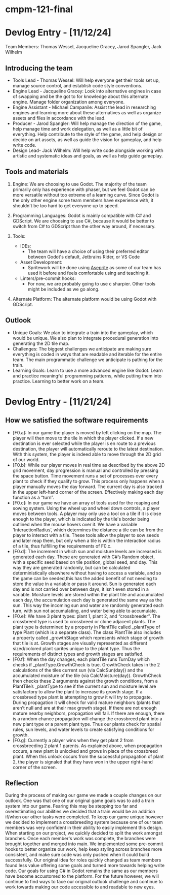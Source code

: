 # cmpm-121-final
# Devlog Entry - [11/12/24]
Team Members: Thomas Wessel, Jacqueline Gracey, Jarod Spangler, Jack Wilhelm


## Introducing the team
* Tools Lead - Thomas Wessel: Will help everyone get their tools set up, manage source control, and establish code style conventions.
* Engine Lead - Jacqueline Gracey: Look into alternative engines in case of swapping and be the got to for knowledge about this alternate engine. Manage folder organization among everyone.
* Engine Assistant - Michael Campanile: Assist the lead in researching engines and learning more about these alternatives as well as organize assets and files in accordance with the lead.
* Producer - Jarod Spangler: Will help manage the direction of the game, help manage time and work delegation, as well as a little bit of everything. Help contribute to the style of the game, and help design or decide on art assets, as well as guide the vision for gameplay, and help write code.
* Design Lead- Jack Wilhelm: Will help write code alongside working with artistic and systematic ideas and goals, as well as help guide gameplay.

## Tools and materials
1. Engine: We are choosing to use Godot. The majority of the team primarily only has experience with phaser, but we feel Godot can be more versatile without too extreme of a learning curve. Since Godot is the only other engine some team members have experience with, it shouldn't be too hard to get everyone up to speed.
2. Programming Languages: Godot is mainly compatible with C# and GDScript. We are choosing to use C#, because it would be better to switch from C# to GDScript than the other way around, if necessary.
3. Tools: 
	 - IDEs:
		 - The team will have a choice of using their preferred editor between Godot's default, Jetbrains Rider, or VS Code
	 - Asset Development:
		 - Spritework will be done using [Aseprite](https://www.aseprite.org/) as some of our team has used it before and feels comfortable using and teaching it.
	 - Linters/pre-commit hooks:
		 - For now, we are probably going to use c sharpier. Other tools might be included as we go along.

4. Alternate Platform: The alternate platform would be using Godot with GDScript.
## Outlook
* Unique Goals: We plan to integrate a train into the gameplay, which would be unique. We also plan to integrate procedural generation into generating the 2D tile map.
* Challenges: The biggest challenges we anticipate are making sure everything is coded in ways that are readable and iterable for the entire team. The main programmatic challenge we anticipate is pathing for the train. 
* Learning Goals: Learn to use a more advanced engine like Godot. Learn and practice meaningful programming patterns, while putting them into practice. Learning to better work on a team.

# Devlog Entry - [11/21/24]

## How we satisfied the software requirements
* [F0.a]: In our game the player is moved by left clicking on the map. The player will then move to the tile in which the player clicked. If a new destination is ever selected while the player is en route to a previous destination, the player will automatically reroute to the latest destination. With this system, the player is indeed able to move through the 2D grid of our world.
* [F0.b]: While our player moves in real time as described by the above 2D grid movement, day progression is manual and controlled by pressing the space button. Time movement runs a set of processes over every plant to check if they qualify to grow. This process only happens when a player manually moves the day forward. The current day is also tracked in the upper left-hand corner of the screen. Effectively making each day function as a “turn”.
* [F0.c]: In our game we have an array of tools used for the reaping and sowing system. Using the wheel up and wheel down controls, a player moves between tools. A player may only use a tool on a tile if it is close enough to the player, which is indicated by the tile's border being outlined when the mouse hovers over it. We have a variable ‘InteractionRadius’, which determines the distance a tile can be from the player to interact with a tile. These tools allow the player to sow seeds and later reap them, but only when a tile is within the interaction radius of a tile, thus fulfilling the requirements of F0.c.
* [F0.d]: The increment in which sun and moisture levels are increased is generated each day. These are generated with C#’s Random object, with a specific seed based on tile position, global seed, and day. This way they are generated randomly, but can be calculated deterministically elsewhere without having to access a variable, and so the game can be seeded,this has the added benefit of not needing to store the value in a variable or pass it around. Sun is generated each day and is not carried over between days, it isn’t even stored in a variable. Moisture levels are stored within the plant tile and accumulated each day, the accumulation each day is generated the same way as the sun. This way the incoming sun and water are randomly generated each turn, with sun not accumulating, and water being able to accumulate.
* [F0.e]: We have 3 plant types: plant 1, plant 2, and “crossbreeder”. The crossbreed type is used to crossbreed or clone adjacent plants. The plant type is determined by a property in PlantTile called _plantType of type Plant (which is a separate class). The class PlantTile also includes a property called _growthStage which represents which stage of growth that tile is at. Growth stages are visually represented as different sized/colored plant sprites unique to the plant type. Thus the requirements of distinct types and growth stages are satisfied.
* [F0.f]: When the day changes, each plantTile runs TurnDay which checks if _plantType.GrowthCheck is true. GrowthCheck takes in the 2 calculations of the tiles current sun (via CalcSun(day)) and the accumulated moisture of the tile (via CalcMoisture(day)). GrowthCheck then checks these 2 arguments against the growth conditions, from a PlantTile’s _plantType to see if the current sun and moisture level are satisfactory to allow the plant to increase its growth stage. If a crossbreed type plant is attempting to grow it will try to propagate. During propagation it will check for valid mature neighbors (plants that aren’t null and are at their max growth stage). If there are not enough mature nearby neighbors, propagation will fail. If there are enough, there is a random chance propagation will change the crossbreed plant into a new plant type or a parent plant type. Thus our plants check for spatial rules, sun levels, and water levels to create satisfying conditions for growth.
* [F0.g]: Currently a player wins when they get plant 2 from crossbreeding 2 plant 1 parents. As explained above, when propagation occurs, a new plant is unlocked and grows in place of the crossbreed plant. When this unlock occurs from the successful propagation of plant 2, the player is signaled that they have won in the upper right-hand corner of the screen. 

## Reflection
During the process of making our game we made a couple changes on our outlook. One was that one of our original game goals was to add a train system into our game. Fearing this may be stepping too far and overestimating our abilities we decided that a train would be an addition if/when our other tasks were completed. To keep our game unique however we decided to implement a crossbreeding system because one of our team members was very confident in their ability to easily implement this design. When starting on our project, we quickly decided to split the work amongst branches. Once each member's work was complete, the branches were brought together and merged into main. We implemented some pre-commit hooks to better organize our work, help keep styling across branches more consistent, and make sure code was only pushed when it could build successfully. Our original idea for roles quickly changed as team members found less value offering some goals and turned more towards helping write code. Our goals for using C# in Godot remains the same as our members have become accustomed to the platform. For the future however, we will continue to find ways to face our original outlook challenge and continue to work towards making our code accessible to and readable to new eyes.

